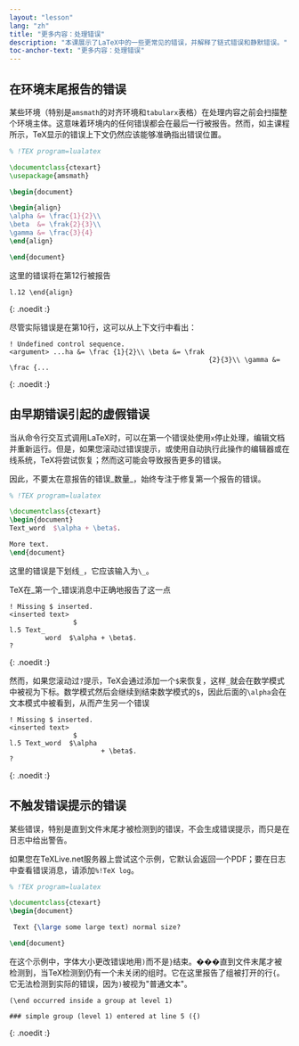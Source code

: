 ```yaml
---
layout: "lesson"
lang: "zh"
title: "更多内容：处理错误"
description: "本课展示了LaTeX中的一些更常见的错误，并解释了链式错误和静默错误。"
toc-anchor-text: "更多内容：处理错误"
---
```


## 在环境末尾报告的错误

某些环境（特别是`amsmath`的对齐环境和`tabularx`表格）在处理内容之前会扫描整个环境主体。这意味着环境内的任何错误都会在最后一行被报告。然而，如主课程所示，TeX显示的错误上下文仍然应该能够准确指出错误位置。

```latex
% !TEX program=lualatex

\documentclass{ctexart}
\usepackage{amsmath}

\begin{document}

\begin{align}
\alpha &= \frac{1}{2}\\
\beta  &= \frak{2}{3}\\
\gamma &= \frac{3}{4} 
\end{align}

\end{document}
```

这里的错误将在第12行被报告

```
l.12 \end{align}
```
{: .noedit :}

尽管实际错误是在第10行，这可以从上下文行中看出：

```
! Undefined control sequence.
<argument> ...ha &= \frac {1}{2}\\ \beta &= \frak 
                                                  {2}{3}\\ \gamma &= \frac {...
```
{: .noedit :}


## 由早期错误引起的虚假错误

当从命令行交互式调用LaTeX时，可以在第一个错误处使用`x`停止处理，编辑文档并重新运行。但是，如果您滚动过错误提示，或使用自动执行此操作的编辑器或在线系统，TeX将尝试恢复；然而这可能会导致报告更多的错误。

因此，不要太在意报告的错误_数量_，始终专注于修复第一个报告的错误。

```latex
% !TEX program=lualatex

\documentclass{ctexart}
\begin{document}
Text_word  $\alpha + \beta$.

More text.
\end{document}
```

这里的错误是下划线`_`，它应该输入为`\_`。

TeX在_第一个_错误消息中正确地报告了这一点

```
! Missing $ inserted.
<inserted text> 
                $
l.5 Text_
         word  $\alpha + \beta$.
?
```
{: .noedit :}

然而，如果您滚动过`?`提示，TeX会通过添加一个`$`来恢复，这样`_`就会在数学模式中被视为下标。数学模式然后会继续到结束数学模式的`$`，因此后面的`\alpha`会在文本模式中被看到，从而产生另一个错误

```
! Missing $ inserted.
<inserted text> 
                $
l.5 Text_word  $\alpha
                       + \beta$.
? 
```
{: .noedit :}


## 不触发错误提示的错误

某些错误，特别是直到文件末尾才被检测到的错误，不会生成错误提示，而只是在日志中给出警告。

如果您在TeXLive.net服务器上尝试这个示例，它默认会返回一个PDF；要在日志中查看错误消息，请添加`%!TeX log`。

```latex
% !TEX program=lualatex

\documentclass{ctexart}
\begin{document}

 Text {\large some large text) normal size?

\end{document}
```

在这个示例中，字体大小更改错误地用`)`而不是`}`结束。���直到文件末尾才被检测到，当TeX检测到仍有一个未关闭的组时。它在这里报告了组被打开的行`{`。它无法检测到实际的错误，因为`)`被视为"普通文本"。

```
(\end occurred inside a group at level 1)

### simple group (level 1) entered at line 5 ({)
```
{: .noedit :}


<script>
  window.addEventListener('load', function(){
      if(editors['pre0'] != null) editors['pre0'].moveCursorTo(8, 15, false);
      if(editors['pre3'] != null) editors['pre3'].moveCursorTo(3, 5, false);
      if(editors['pre6'] != null) editors['pre6'].moveCursorTo(4, 30, false);
  }, false);
</script>
